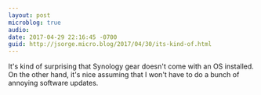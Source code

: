 ```yaml
---
layout: post
microblog: true
audio: 
date: 2017-04-29 22:16:45 -0700
guid: http://jsorge.micro.blog/2017/04/30/its-kind-of.html
---
```

It's kind of surprising that Synology gear doesn't come with an OS installed. On the other hand, it's nice assuming that I won't have to do a bunch of annoying software updates.
